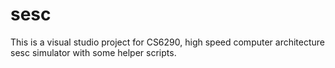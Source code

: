 # sesc
This is a visual studio project for CS6290, high speed computer architecture sesc simulator with some helper scripts.
